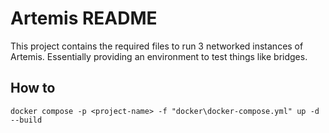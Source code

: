# Artemis README
This project contains the required files to run 3 networked instances of Artemis. Essentially providing an environment to test things like bridges.

## How to

`docker compose -p <project-name> -f "docker\docker-compose.yml" up -d --build`

